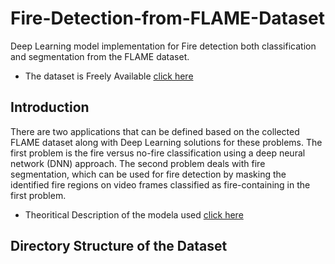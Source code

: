 # Fire-Detection-from-FLAME-Dataset
Deep Learning model implementation for Fire detection both classification and segmentation from the FLAME dataset.

- The dataset is Freely Available [click here](https://ieee-dataport.org/open-access/flame-dataset-aerial-imagery-pile-burn-detection-using-drones-uavs)


## Introduction
There are two applications that can be defined based on the collected FLAME dataset along with Deep Learning solutions for these problems. The first problem is the fire versus no-fire classification using a deep neural network (DNN) approach. The second problem deals with fire segmentation, which can be used for fire detection by masking the identified fire regions on video frames classified as fire-containing in the first problem.

- Theoritical Description of the modela used [click here](Theoritical_Description.md)

## Directory Structure of the Dataset

